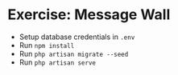 # Exercise: Message Wall

- Setup database credentials in `.env`
- Run `npm install`
- Run `php artisan migrate --seed`
- Run `php artisan serve`
